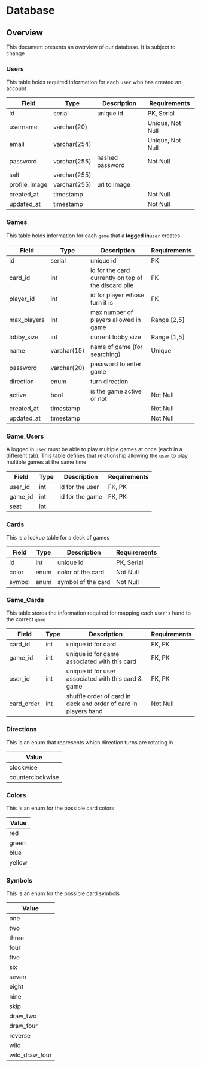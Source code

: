 # Database

## Overview

This document presents an overview of our database. It is subject to change

### Users

This table holds required information for each `user` who has created an account

| Field         | Type         | Description     | Requirements     |
| ------------- | ------------ | --------------- | ---------------- |
| id            | serial       | unique id       | PK, Serial       |
| username      | varchar(20)  |                 | Unique, Not Null |
| email         | varchar(254) |                 | Unique, Not Null |
| password      | varchar(255) | hashed password | Not Null         |
| salt          | varchar(255) |                 |                  |
| profile_image | varchar(255) | url to image    |                  |
| created_at    | timestamp    |                 | Not Null         |
| updated_at    | timestamp    |                 | Not Null         |

### Games

This table holds information for each `game` that a **logged in**`user` creates

| Field       | Type        | Description                                          | Requirements |
| ----------- | ----------- | ---------------------------------------------------- | ------------ |
| id          | serial      | unique id                                            | PK           |
| card_id     | int         | id for the card currently on top of the discard pile | FK           |
| player_id   | int         | id for player whose turn it is                       | FK           |
| max_players | int         | max number of players allowed in game                | Range [2,5]  |
| lobby_size  | int         | current lobby size                                   | Range [1,5]  |
| name        | varchar(15) | name of game (for searching)                         | Unique       |
| password    | varchar(20) | password to enter game                               |              |
| direction   | enum        | turn direction                                       |              |
| active      | bool        | is the game active or not                            | Not Null     |
| created_at  | timestamp   |                                                      | Not Null     |
| updated_at  | timestamp   |                                                      | Not Null     |

### Game_Users

A logged in `user` must be able to play multiple games at once (each in a different tab). This table defines that relationship
allowing the `user` to play multiple games at the same time

| Field   | Type | Description     | Requirements |
| ------- | ---- | --------------- | ------------ |
| user_id | int  | id for the user | FK, PK       |
| game_id | int  | id for the game | FK, PK       |
| seat    | int  |                 |              |

### Cards

This is a lookup table for a deck of games

| Field  | Type | Description        | Requirements |
| ------ | ---- | ------------------ | ------------ |
| id     | int  | unique id          | PK, Serial   |
| color  | enum | color of the card  | Not Null     |
| symbol | enum | symbol of the card | Not Null     |

### Game_Cards

This table stores the information required for mapping each `user's` hand to the correct `game`

| Field      | Type | Description                                                     | Requirements |
| ---------- | ---- | --------------------------------------------------------------- | ------------ |
| card_id    | int  | unique id for card                                              | FK, PK       |
| game_id    | int  | unique id for game associated with this card                    | FK, PK       |
| user_id    | int  | unique id for user associated with this card & game             | FK, PK       |
| card_order | int  | shuffle order of card in deck and order of card in players hand | Not Null     |

### Directions

This is an enum that represents which direction turns are rotating in

| Value            |
| ---------------- |
| clockwise        |
| counterclockwise |

### Colors

This is an enum for the possible card colors

| Value  |
| ------ |
| red    |
| green  |
| blue   |
| yellow |

### Symbols

This is an enum for the possible card symbols

| Value          |
| -------------- |
| one            |
| two            |
| three          |
| four           |
| five           |
| six            |
| seven          |
| eight          |
| nine           |
| skip           |
| draw_two       |
| draw_four      |
| reverse        |
| wild           |
| wild_draw_four |
